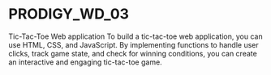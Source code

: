 # PRODIGY_WD_03
Tic-Tac-Toe Web application 
To build a tic-tac-toe web application, you can use HTML, CSS, and JavaScript. By implementing functions to handle user clicks, track game state, and check for winning conditions, you can create an interactive and engaging tic-tac-toe game.
